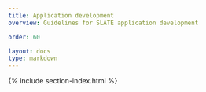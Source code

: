 ```yaml
---
title: Application development
overview: Guidelines for SLATE application development

order: 60

layout: docs
type: markdown
---
```


{% include section-index.html %}
